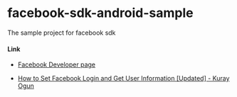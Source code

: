 # facebook-sdk-android-sample

The sample project for facebook sdk

#### Link

- [Facebook Developer page](https://developers.facebook.com/docs/facebook-login/android)

- [How to Set Facebook Login and Get User Information [Updated] - Kuray Ogun](https://freakycoder.com/android-notes-24-how-to-facebook-login-and-get-user-information-8d6df0350f1c)
